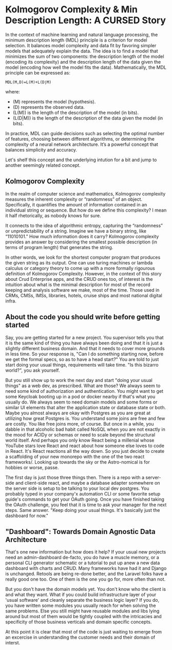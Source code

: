 # Kolmogorov Complexity & Min Description Length: A CURSED Story

In the context of machine learning and natural language processing, the minimum description length (MDL) principle is a criterion for model selection. It balances model complexity and data fit by favoring simpler models that adequately explain the data. The idea is to find a model that minimizes the sum of two components: the description length of the model (encoding its complexity) and the description length of the data given the model (encoding how well the model fits the data).
Mathematically, the MDL principle can be expressed as:

```
MDL(M,D)=L(M)+L(D∣M)
```

where:

- (M) represents the model (hypothesis).
- (D) represents the observed data.
- (L(M)) is the length of the description of the model (in bits).
- (L(D|M)) is the length of the description of the data given the model (in bits).

In practice, MDL can guide decisions such as selecting the optimal number of features, choosing between different algorithms, or determining the complexity of a neural network architecture. It’s a powerful concept that balances simplicity and accuracy. 

Let's shelf this concept and the underlying intution for a bit and jump to another seemingly related concept.

## Kolmogorov Complexity

In the realm of computer science and mathematics, Kolmogorov complexity measures the inherent complexity or “randomness” of an object. Specifically, it quantifies the amount of information contained in an individual string or sequence. But how do we define this complexity? I mean it half rhetorically, as nobody knows for sure. 

It connects to the idea of algorithmic entropy, capturing the “randomness” or unpredictability of a string. Imagine we have a binary string, like “11010101.” How much information does it carry?
Kolmogorov complexity provides an answer by considering the smallest possible description (in terms of program length) that generates the string.

In other words, we look for the shortest computer program that produces the given string as its output. One can use turing machines or lambda calculus or category theory to come up with a more formally rigourous definition of Kolmogorov Complexity. However, in the context of this story about Crud Enterprise apps, and the CRUD ones too, of interest is the intuition about what is the minimal description for most of the record keeping and analysis software we make, most of the time. Those used in CRMs, CMSs, IMSs, libraries, hotels, cruise ships and most national digital infra.


## About the code you should write before getting started

Say, you are getting started for a new project. You supervisor tells you that it is the same kind of thing you have always been doing and that it is just a slightly different business domain. And that it needs to cover more grounds in less time. So your response is, "Can I do something starting now, before we get the formal specs, so as to have a head start?" You are told to just start doing your usual things, requirements will take time. "Is this bizarro world?", you ask yourself.

But you still show up to work the next day and start "doing your usual things" as a web dev, as prescribed. What are those? We always seem to need some kind of authorization and authentication. You might want to get some Keycloak booting up in a pod or docker nearby if that's what you usually do. We always seem to need domain models and some forms or similar UI elements that alter the application state or database state or both. Maybe you almost always are okay with Postgres as you are great at utilizing how great Postgres is. You understand some joins are free and few are costly. You like free joins more, of course. But once in a while, you dabble in that alcoholic bad habit called NoSQL when you are not exactly in the mood for ACIDy or schemas or need to scale beyond the structural world itself. And perhaps you only know React being a millenial whose YouTube stars love React and react about how someone else loves to code in React. It's React reactions all the way down. So you just decide to create a scaffolding of your new monorepo with the one of the two react frameworks/. Looking up towards the sky or the Astro-nomical is for hobbies or worse, passe.

The first day is just those three things then. There is a repo with a server-side and client-side react, and maybe a database adapter somewhere on the server side is setup to be talking to your local dev postgres. You probably typed in your company'x automation CLI or some favorite setup guide's commands to get your OAuth going. Once you have finished taking the OAuth challenge, you feel that it is time to ask your manager for the next steps. Same answer. "Keep doing your usual things. It's basically just the dashboard for now."

## "Dashboard": Towards Domain Agnostic Data Architecture

That's one new information but how does it help? If your usual new projects need an admin-dashboard de-facto, you do have a muscle memory, or a personal CLI generator schematic or a tutorial to put up anew a new data dashboard with charts and CRUD. Many frameworks have had it and Django is unchanged. Retools are being re-done better, and the Laravel folks have a really good one too. One of them is the one you go for, more often than not. 

But you don't have the domain models yet. You don't know who the client is and what they want. 
What if you could build infrastructure layer of your 'usual software' and cleanly separate the business logic layer? If you do, you have written some modules you usually reach for when solving the same problems. Else you still might have reusable modules and libs lying around but most of them would be tightly coupled with the intricacies and specificity of those business verticals and domain specific concepts. 

At this point it is clear that most of the code is just waiting to emerge from an excercise in understanding the customer needs and their domain of interst. 
